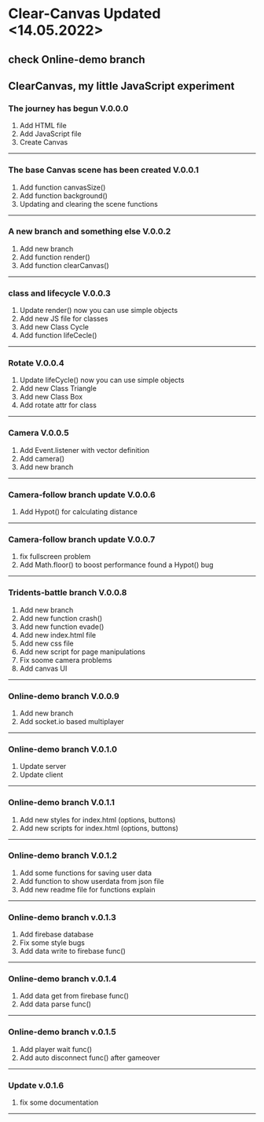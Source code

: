 # Clear-Canvas Updated <14.05.2022>
## check Online-demo branch
ClearCanvas, my little JavaScript experiment
--------------------------------------------
### The journey has begun V.0.0.0
1. Add HTML file
2. Add JavaScript file
3. Create Canvas
--------------------------------------------
### The base Canvas scene has been created V.0.0.1
1. Add function canvasSize()
2. Add function background()
3. Updating and clearing the scene functions
--------------------------------------------
### A new branch and something else V.0.0.2
1. Add new branch
2. Add function render()
3. Add function clearCanvas()
-------------------------------------------
### class and lifecycle V.0.0.3
1. Update render() now you can use simple objects
2. Add new JS file for classes
3. Add new Class Cycle
4. Add function lifeCecle()
-------------------------------------------
### Rotate V.0.0.4
1. Update lifeCycle() now you can use simple objects
2. Add new Class Triangle
3. Add new Class Box
4. Add rotate attr for class
-------------------------------------------
### Camera V.0.0.5
1. Add Event.listener with vector definition
2. Add camera()
3. Add new branch
-------------------------------------------
### Camera-follow branch update V.0.0.6
1. Add Hypot() for calculating distance
-------------------------------------------
### Camera-follow branch update V.0.0.7
1. fix fullscreen problem
2. Add Math.floor() to boost performance
found a Hypot() bug
------------------------------------------
### Tridents-battle branch V.0.0.8
1. Add new branch
2. Add new function crash()
3. Add new function evade()
4. Add new index.html file
5. Add new css file
6. Add new script for page manipulations
7. Fix soome camera problems
8. Add canvas UI
------------------------------------------
### Online-demo branch V.0.0.9
1. Add new branch
2. Add socket.io based multiplayer
------------------------------------------
### Online-demo branch V.0.1.0
1. Update server
2. Update client
------------------------------------------
### Online-demo branch V.0.1.1
1. Add new styles for index.html (options, buttons)
2. Add new scripts for index.html (options, buttons)
------------------------------------------
### Online-demo branch V.0.1.2
1. Add some functions for saving user data
2. Add function to show userdata from json file
3. Add new readme file for functions explain
------------------------------------------
### Online-demo branch v.0.1.3
1. Add firebase database
2. Fix some style bugs
3. Add data write to firebase func()
------------------------------------------
### Online-demo branch v.0.1.4
1. Add data get from firebase func()
2. Add data parse func()
------------------------------------------
### Online-demo branch v.0.1.5
1. Add player wait func()
2. Add auto disconnect func() after gameover
--------------------------------------------
### Update v.0.1.6
1. fix some documentation
--------------------------------------------
